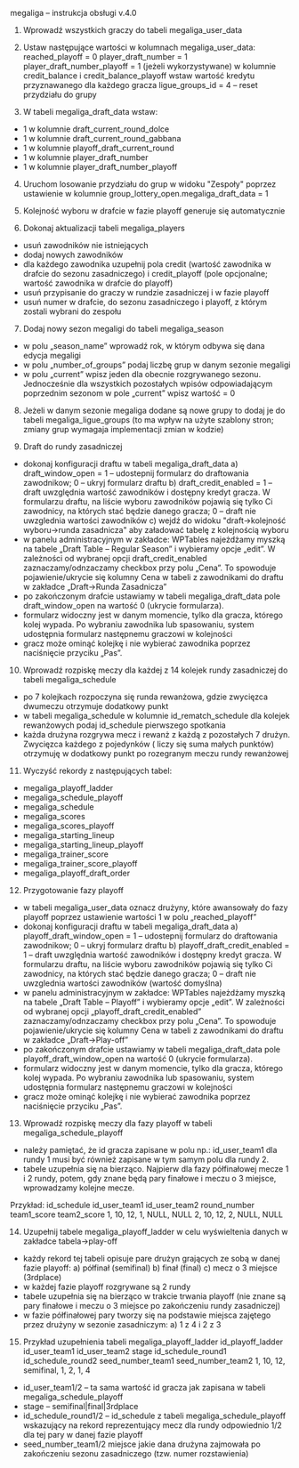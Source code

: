megaliga – instrukcja obsługi v.4.0

1. Wprowadź wszystkich graczy do tabeli megaliga_user_data

2. Ustaw następujące wartości w kolumnach megaliga_user_data:
   reached_playoff = 0
   player_draft_number = 1
   player_draft_number_playoff = 1
   (jeżeli wykorzystywane) w kolumnie credit_balance i credit_balance_playoff wstaw wartość kredytu przyznawanego dla każdego gracza
   ligue_groups_id = 4 – reset przydziału do grupy

3. W tabeli megaliga_draft_data wstaw:

-   1 w kolumnie draft_current_round_dolce
-   1 w kolumnie draft_current_round_gabbana
-   1 w kolumnie playoff_draft_current_round
-   1 w kolumnie player_draft_number
-   1 w kolumnie player_draft_number_playoff

4. Uruchom losowanie przydziału do grup w widoku "Zespoły" poprzez ustawienie w kolumnie group_lottery_open.megaliga_draft_data = 1

5. Kolejność wyboru w drafcie w fazie playoff generuje się automatycznie

6. Dokonaj aktualizacji tabeli megaliga_players

-   usuń zawodników nie istniejących
-   dodaj nowych zawodników
-   dla każdego zawodnika uzupełnij pola credit (wartość zawodnika w drafcie do sezonu zasadniczego) i credit_playoff (pole opcjonalne; wartość zawodnika w drafcie do playoff)
-   usuń przypisanie do graczy w rundzie zasadniczej i w fazie playoff
-   usuń numer w drafcie, do sezonu zasadniczego i playoff, z którym zostali wybrani do zespołu

7. Dodaj nowy sezon megaligi do tabeli megaliga_season

-   w polu „season_name” wprowadź rok, w którym odbywa się dana edycja megaligi
-   w polu „number_of_groups” podaj liczbę grup w danym sezonie megaligi
-   w polu „current” wpisz jeden dla obecnie rozgrywanego sezonu. Jednocześnie dla wszystkich pozostałych wpisów odpowiadającym poprzednim sezonom w pole „current” wpisz wartość = 0

8. Jeżeli w danym sezonie megaliga dodane są nowe grupy to dodaj je do tabeli megaliga_ligue_groups (to ma wpływ na użyte szablony stron; zmiany grup wymagaja implementacji zmian w kodzie)

9. Draft do rundy zasadniczej

-   dokonaj konfiguracji draftu w tabeli megaliga_draft_data
    a) draft_window_open = 1 – udostepnij formularz do draftowania zawodnikow; 0 – ukryj formularz draftu
    b) draft_credit_enabled = 1 – draft uwzględnia wartość zawodników i dostępny kredyt gracza. W formularzu draftu, na liście wyboru zawodników pojawią się tylko Ci zawodnicy, na których stać będzie danego gracza; 0 – draft nie uwzglednia wartości zawodników
    c) wejdź do widoku "draft->kolejność wyboru->runda zasadnicza" aby załadować tabelę z kolejnością wyboru
-   w panelu administracyjnym w zakładce: WPTables najeżdżamy myszką na tabele „Draft Table – Regular Season” i wybieramy opcje „edit”. W zależności od wybranej opcji draft_credit_enabled zaznaczamy/odnzaczamy checkbox przy polu „Cena”. To spowoduje pojawienie/ukrycie się kolumny Cena w tabeli z zawodnikami do draftu w zakładce „Draft->Runda Zasadnicza”
-   po zakończonym drafcie ustawiamy w tabeli megaliga_draft_data pole draft_window_open na wartość 0 (ukrycie formularza).
-   formularz widoczny jest w danym momencie, tylko dla gracza, którego kolej wypada. Po wybraniu zawodnika lub spasowaniu, system udostępnia formularz następnemu graczowi w kolejności
-   gracz może ominąć kolejkę i nie wybierać zawodnika poprzez naciśnięcie przyciku „Pas”.

10. Wprowadź rozpiskę meczy dla każdej z 14 kolejek rundy zasadniczej do tabeli megaliga_schedule

-   po 7 kolejkach rozpoczyna się runda rewanżowa, gdzie zwycięzca dwumeczu otrzymuje dodatkowy punkt
-   w tabeli megaliga_schedule w kolumnie id_rematch_schedule dla kolejek rewanżowych podaj id_schedule pierwszego spotkania
-   każda drużyna rozgrywa mecz i rewanż z każdą z pozostałych 7 drużyn. Zwycięzca każdego z pojedynków ( liczy się suma małych punktów) otrzymuję w dodatkowy punkt po rozegranym meczu rundy rewanżowej

11. Wyczyść rekordy z następujących tabel:

-   megaliga_playoff_ladder
-   megaliga_schedule_playoff
-   megaliga_schedule
-   megaliga_scores
-   megaliga_scores_playoff
-   megaliga_starting_lineup
-   megaliga_starting_lineup_playoff
-   megaliga_trainer_score
-   megaliga_trainer_score_playoff
-   megaliga_playoff_draft_order

12. Przygotowanie fazy playoff

-   w tabeli megaliga_user_data oznacz drużyny, które awansowały do fazy playoff poprzez ustawienie wartości 1 w polu „reached_playoff”
-   dokonaj konfiguracji draftu w tabeli megaliga_draft_data
    a) playoff_draft_window_open = 1 – udostepnij formularz do draftowania zawodnikow; 0 – ukryj formularz draftu
    b) playoff_draft_credit_enabled = 1 – draft uwzględnia wartość zawodników i dostępny kredyt gracza. W formularzu draftu, na liście wyboru zawodników pojawią się tylko Ci zawodnicy, na których stać będzie danego gracza; 0 – draft nie uwzglednia wartości zawodników (wartość domyślna)
-   w panelu administracyjnym w zakładce: WPTables najeżdżamy myszką na tabele „Draft Table – Playoff” i wybieramy opcje „edit”. W zależności od wybranej opcji „playoff_draft_credit_enabled” zaznaczamy/odnzaczamy checkbox przy polu „Cena”. To spowoduje pojawienie/ukrycie się kolumny Cena w tabeli z zawodnikami do draftu w zakładce „Draft->Play-off”
-   po zakończonym drafcie ustawiamy w tabeli megaliga_draft_data pole playoff_draft_window_open na wartość 0 (ukrycie formularza).
-   formularz widoczny jest w danym momencie, tylko dla gracza, którego kolej wypada. Po wybraniu zawodnika lub spasowaniu, system udostępnia formularz następnemu graczowi w kolejności
-   gracz może ominąć kolejkę i nie wybierać zawodnika poprzez naciśnięcie przyciku „Pas”.

13. Wprowadź rozpiskę meczy dla fazy playoff w tabeli megaliga_schedule_playoff

-   należy pamiętać, że id gracza zapisane w polu np.: id_user_team1 dla rundy 1 musi być również zapisane w tym samym polu dla rundy 2.
-   tabele uzupełnia się na bierząco. Najpierw dla fazy półfinałowej mecze 1 i 2 rundy, potem, gdy znane będą pary finałowe i meczu o 3 miejsce, wprowadzamy kolejne mecze.

Przykład:
id_schedule id_user_team1 id_user_team2 round_number team1_score team2_score
1, 10, 12, 1, NULL, NULL
2, 10, 12, 2, NULL, NULL

14. Uzupełnij tabele megaliga_playoff_ladder w celu wyświeltenia danych w zakładce tabela->play-off

-   każdy rekord tej tabeli opisuje pare drużyn grających ze sobą w danej fazie playoff:
    a) półfinał (semifinal)
    b) finał (final)
    c) mecz o 3 miejsce (3rdplace)
-   w każdej fazie playoff rozgrywane są 2 rundy
-   tabele uzupełnia się na bierząco w trakcie trwania playoff (nie znane są pary finałowe i meczu o 3 miejsce po zakończeniu rundy zasadniczej)
-   w fazie półfinałowej pary tworzy się na podstawie miejsca zajętego przez drużyny w sezonie zasadniczym:
    a) 1 z 4 i 2 z 3

15. Przykład uzupełnienia tabeli megaliga_playoff_ladder
    id_playoff_ladder id_user_team1 id_user_team2 stage id_schedule_round1 id_schedule_round2 seed_number_team1 seed_number_team2
    1, 10, 12, semifinal, 1, 2, 1, 4

-   id_user_team1/2 – ta sama wartość id gracza jak zapisana w tabeli megaliga_schedule_playoff
-   stage – semifinal|final|3rdplace
-   id_schedule_round1/2 – id_schedule z tabeli megaliga_schedule_playoff wskazujący na rekord reprezentujący mecz dla rundy odpowiednio 1/2 dla tej pary w danej fazie playoff
-   seed_number_team1/2 miejsce jakie dana drużyna zajmowała po zakończeniu sezonu zasadniczego (tzw. numer rozstawienia)
